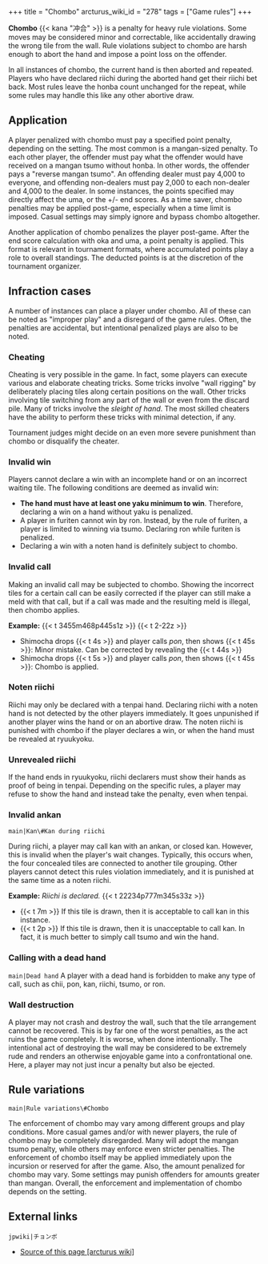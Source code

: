 +++
title = "Chombo"
arcturus_wiki_id = "278"
tags = ["Game rules"]
+++

**Chombo** {{< kana "冲合" >}} is a penalty for heavy rule violations. Some moves may be considered minor and correctable, like accidentally drawing the wrong tile from the wall. Rule violations subject to chombo are harsh enough to abort the hand and impose a point loss on the offender.

In all instances of chombo, the current hand is then aborted and repeated. Players who have declared riichi during the aborted hand get their riichi bet back. Most rules leave the honba count unchanged for the repeat, while some rules may handle this like any other abortive draw.

## Application

A player penalized with chombo must pay a specified point penalty, depending on the setting. The most common is a mangan-sized penalty. To each other player, the offender must pay what the offender would have received on a mangan tsumo without honba. In other words, the offender pays a "reverse mangan tsumo". An offending dealer must pay 4,000 to everyone, and offending non-dealers must pay 2,000 to each non-dealer and 4,000 to the dealer. In some instances, the points specified may directly affect the uma, or the +/- end scores. As a time saver, chombo penalties may be applied post-game, especially when a time limit is imposed. Casual settings may simply ignore and bypass chombo altogether.

Another application of chombo penalizes the player post-game. After the end score calculation with oka and uma, a point penalty is applied. This format is relevant in tournament formats, where accumulated points play a role to overall standings. The deducted points is at the discretion of the tournament organizer.

## Infraction cases

A number of instances can place a player under chombo. All of these can be noted as "improper play" and a disregard of the game rules. Often, the penalties are accidental, but intentional penalized plays are also to be noted.

### Cheating

Cheating is very possible in the game. In fact, some players can execute various and elaborate cheating tricks. Some tricks involve "wall rigging" by deliberately placing tiles along certain positions on the wall. Other tricks involving tile switching from any part of the wall or even from the discard pile. Many of tricks involve the *sleight of hand*. The most skilled cheaters have the ability to perform these tricks with minimal detection, if any.

Tournament judges might decide on an even more severe punishment than chombo or disqualify the cheater.

### Invalid win

Players cannot declare a win with an incomplete hand or on an incorrect waiting tile. The following conditions are deemed as invalid win:

  - **The hand must have at least one yaku minimum to win**. Therefore, declaring a win on a hand without yaku is penalized.
  - A player in furiten cannot win by ron. Instead, by the rule of furiten, a player is limited to winning via tsumo. Declaring ron while furiten is penalized.
  - Declaring a win with a noten hand is definitely subject to chombo.

### Invalid call

Making an invalid call may be subjected to chombo. Showing the incorrect tiles for a certain call can be easily corrected if the player can still make a meld with that call, but if a call was made and the resulting meld is illegal, then chombo applies.

**Example:**
{{< t 3455m468p445s1z >}} {{< t 2-22z >}}

  - Shimocha drops {{< t 4s >}} and player calls *pon*, then shows {{< t 45s >}}: Minor mistake. Can be corrected by revealing the {{< t 44s >}}
  - Shimocha drops {{< t 5s >}} and player calls *pon*, then shows {{< t 45s >}}: Chombo is applied.

### Noten riichi

Riichi may only be declared with a tenpai hand. Declaring riichi with a noten hand is not detected by the other players immediately. It goes unpunished if another player wins the hand or on an abortive draw. The noten riichi is punished with chombo if the player declares a win, or when the hand must be revealed at ryuukyoku.

### Unrevealed riichi

If the hand ends in ryuukyoku, riichi declarers must show their hands as proof of being in tenpai. Depending on the specific rules, a player may refuse to show the hand and instead take the penalty, even when tenpai.

### Invalid ankan

```main|Kan\#Kan during riichi```

During riichi, a player may call kan with an ankan, or closed kan. However, this is invalid when the player's wait changes. Typically, this occurs when, the four concealed tiles are connected to another tile grouping. Other players cannot detect this rules violation immediately, and it is punished at the same time as a noten riichi.

**Example:** *Riichi is declared.*
{{< t 22234p777m345s33z >}}

  - {{< t 7m >}} If this tile is drawn, then it is acceptable to call kan in this instance.
  - {{< t 2p >}} If this tile is drawn, then it is unacceptable to call kan. In fact, it is much better to simply call tsumo and win the hand.

### Calling with a dead hand

```main|Dead hand```
A player with a dead hand is forbidden to make any type of call, such as chii, pon, kan, riichi, tsumo, or ron.

### Wall destruction

A player may not crash and destroy the wall, such that the tile arrangement cannot be recovered. This is by far one of the worst penalties, as the act ruins the game completely. It is worse, when done intentionally. The intentional act of destroying the wall may be considered to be extremely rude and renders an otherwise enjoyable game into a confrontational one. Here, a player may not just incur a penalty but also be ejected.

## Rule variations

```main|Rule variations\#Chombo```

The enforcement of chombo may vary among different groups and play conditions. More casual games and/or with newer players, the rule of chombo may be completely disregarded. Many will adopt the mangan tsumo penalty, while others may enforce even stricter penalties. The enforcement of chombo itself may be applied immediately upon the incursion or reserved for after the game. Also, the amount penalized for chombo may vary. Some settings may punish offenders for amounts greater than mangan. Overall, the enforcement and implementation of chombo depends on the setting.

## External links

```jpwiki|チョンボ```
- [Source of this page [arcturus wiki]](http://arcturus.su/wiki/Chombo)